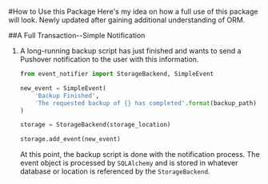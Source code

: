 #How to Use this Package
Here's my idea on how a full use of this package will look. Newly updated after gaining additional understanding of ORM.

##A Full Transaction--Simple Notification
1. A long-running backup script has just finished and wants to send a Pushover notification to the user with this information.

    ```python
    from event_notifier import StorageBackend, SimpleEvent
    
    new_event = SimpleEvent(
        'Backup Finished',
        'The requested backup of {} has completed'.format(backup_path)
    )
    
    storage = StorageBackend(storage_location)
    
    storage.add_event(new_event)
    ```
    
   At this point, the backup script is done with the notification process. The event object is processed by `SQLAlchemy` and is stored in whatever database or location is referenced by the `StorageBackend`.

